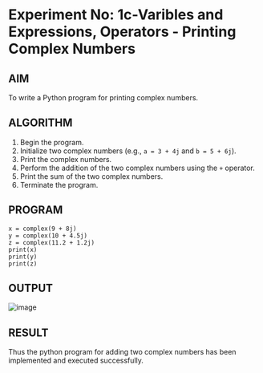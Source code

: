 # Experiment No: 1c-Varibles and Expressions, Operators - Printing Complex Numbers

## AIM
To write a Python program for printing complex numbers.

## ALGORITHM
1. Begin the program.
2. Initialize two complex numbers (e.g., `a = 3 + 4j` and `b = 5 + 6j`).
3. Print the complex numbers.
4. Perform the addition of the two complex numbers using the `+` operator.
5. Print the sum of the two complex numbers.
6. Terminate the program.

## PROGRAM
```
x = complex(9 + 8j)
y = complex(10 + 4.5j)
z = complex(11.2 + 1.2j)
print(x)  
print(y)  
print(z)
```

## OUTPUT
![image](https://github.com/user-attachments/assets/1ee438f0-80b5-4c5d-ad96-b92ec1f8eb90)

## RESULT
Thus the python program for  adding two complex numbers has been implemented and executed successfully.
